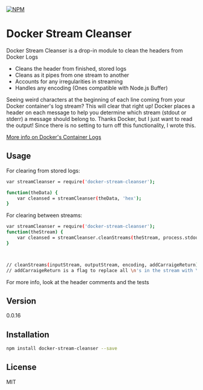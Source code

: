 [![NPM](https://nodei.co/npm/docker-stream-cleanser.png?downloads=true&downloadRank=true&stars=true)](https://nodei.co/npm/docker-stream-cleanser/)

Docker Stream Cleanser
=========

Docker Stream Cleanser is a drop-in module to clean the headers from Docker Logs

  - Cleans the header from finished, stored logs
  - Cleans as it pipes from one stream to another
  - Accounts for any irregularities in streaming
  - Handles any encoding (Ones compatible with Node.js Buffer)


Seeing weird characters at the beginning of each line coming from your Docker container's log stream?  This will clear that right up!  Docker places a header on each message to help you determine which stream (stdout or stderr) a message should belong to.  Thanks Docker, but I just want to read the output!  Since there is no setting to turn off this functionality, I wrote this.

[More info on Docker's Container Logs](https://docs.docker.com/reference/api/docker_remote_api_v1.14/#get-container-logs)


Usage
----
For clearing from stored logs:

```sh
var streamCleanser = require('docker-stream-cleanser');

function(theData) {
    var cleansed = streamCleanser(theData, 'hex');
}
```

For clearing between streams:

```sh
var streamCleanser = require('docker-stream-cleanser');
function(theStream) {
    var cleansed = streamCleanser.cleanStreams(theStream, process.stdout, 'hex', true);
}



// cleanStreams(inputStream, outputStream, encoding, addCarraigeReturn)
// addCarraigeReturn is a flag to replace all \n's in the stream with \r\n
```


For more info, look at the header comments and the tests

Version
----

0.0.16

Installation
--------------

```sh
npm install docker-stream-cleanser --save
```


License
----

MIT
